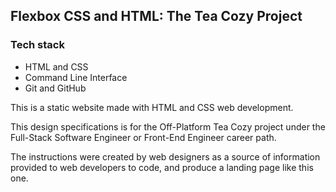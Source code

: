 ## Flexbox CSS and HTML: The Tea Cozy Project

### Tech stack 
* HTML and CSS
* Command Line Interface
* Git and GitHub

This is a static website made with HTML and CSS web development.

This design specifications is for the Off-Platform Tea Cozy project under the Full-Stack Software Engineer or Front-End Engineer career path.

The instructions were created by web designers as a source of information provided to web developers to code, and produce a landing page like this one.